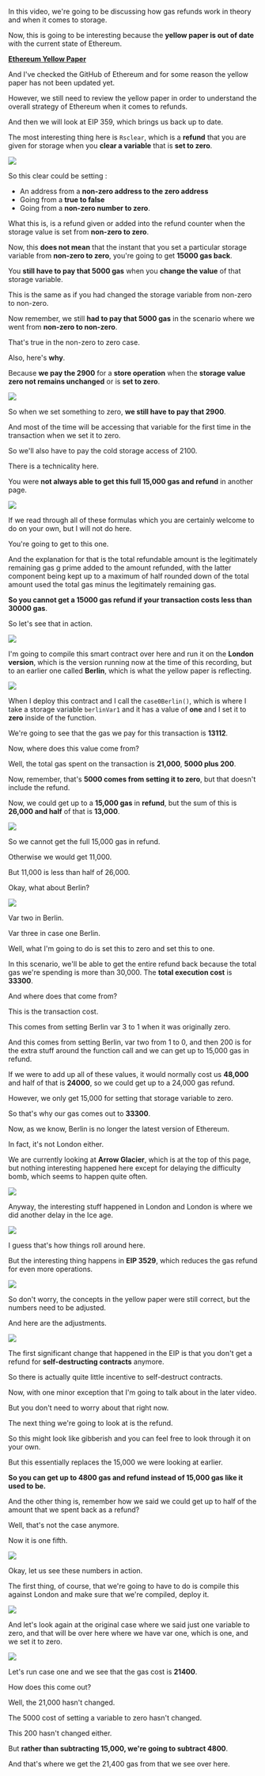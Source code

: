 In this video, we're going to be discussing how gas refunds work in theory and when it comes to storage.

Now, this is going to be interesting because the **yellow paper is out of date** with the current state of Ethereum.

[**Ethereum Yellow Paper**](https://ethereum.github.io/yellowpaper/paper.pdf)

And I've checked the GitHub of Ethereum and for some reason the yellow paper has not been updated yet.

However, we still need to review the yellow paper in order to understand the overall strategy of Ethereum when it comes to refunds.

And then we will look at EIP 359, which brings us back up to date.

The most interesting thing here is `Rsclear`, which is a **refund** that you are given for storage when you **clear a variable** that is **set to zero**.

![](2023-08-17-14-18-57.png)

So this clear could be setting :
- An address from a **non-zero address to the zero address**
- Going from a **true to false**
- Going from a **non-zero number to zero**.

What this is, is a refund given or added into the refund counter when the storage value is set from **non-zero to zero**.

Now, this **does not mean** that the instant that you set a particular storage variable from **non-zero to zero**, you're going to get **15000 gas back**.

You **still have to pay that 5000 gas** when you **change the value** of that storage variable.

This is the same as if you had changed the storage variable from non-zero to non-zero.

Now remember, we still **had to pay that 5000 gas** in the scenario where we went from **non-zero to non-zero**.

That's true in the non-zero to zero case.

Also, here's **why**.

Because **we pay the 2900** for a **store operation** when the **storage value zero not remains unchanged** or is **set to zero**.

![](2023-08-17-14-31-09.png)

So when we set something to zero, **we still have to pay that 2900**.

And most of the time will be accessing that variable for the first time in the transaction when we set it to zero.

So we'll also have to pay the cold storage access of 2100.

There is a technicality here.

You were **not always able to get this full 15,000 gas and refund** in another page.

![](2023-08-17-14-32-59.png)

If we read through all of these formulas which you are certainly welcome to do on your own, but I will not do here.

You're going to get to this one.

And the explanation for that is the total refundable amount is the legitimately remaining gas g prime added to the amount refunded, with the latter component being kept up to a maximum of half rounded down of the total amount used the total gas minus the legitimately remaining gas.

**So you cannot get a 15000 gas refund if your transaction costs less than 30000 gas**.

So let's see that in action.

![](2023-08-17-14-35-13.png)

I'm going to compile this smart contract over here and run it on the **London version**, which is the version running now at the time of this recording, but to an earlier one called **Berlin**, which is what the yellow paper is reflecting.

![](2023-08-17-14-35-49.png)


When I deploy this contract and I call the `case0Berlin()`, which is where I take a storage variable `berlinVar1` and it has a value of **one** and I set it to **zero** inside of the function.

We're going to see that the gas we pay for this transaction is **13112**.

Now, where does this value come from?

Well, the total gas spent on the transaction is **21,000**, **5000 plus 200**.

Now, remember, that's **5000 comes from setting it to zero**, but that doesn't include the refund.

Now, we could get up to a **15,000 gas** in **refund**, but the sum of this is **26,000 and half** of that is **13,000**.

![](2023-08-17-14-40-56.png)

So we cannot get the full 15,000 gas in refund.

Otherwise we would get 11,000.

But 11,000 is less than half of 26,000.

Okay, what about Berlin?

![](2023-08-17-14-44-05.png)

Var two in Berlin.

Var three in case one Berlin.

Well, what I'm going to do is set this to zero and set this to one.

In this scenario, we'll be able to get the entire refund back because the total gas we're spending is more than 30,000.  The **total execution cost** is **33300**.

And where does that come from?

This is the transaction cost.

This comes from setting Berlin var 3 to 1 when it was originally zero.

And this comes from setting Berlin, var two from 1 to 0, and then 200 is for the extra stuff around the function call and we can get up to 15,000 gas in refund.

If we were to add up all of these values, it would normally cost us **48,000** and half of that is **24000**, so we could get up to a 24,000 gas refund.

However, we only get 15,000 for setting that storage variable to zero.

So that's why our gas comes out to **33300**.


Now, as we know, Berlin is no longer the latest version of Ethereum.

In fact, it's not London either.

We are currently looking at **Arrow Glacier**, which is at the top of this page, but nothing interesting happened here except for delaying the difficulty bomb, which seems to happen quite often.

![](2023-08-17-14-48-49.png)

Anyway, the interesting stuff happened in London and London is where we did another delay in the Ice age.

![](2023-08-17-14-49-56.png)

I guess that's how things roll around here.

But the interesting thing happens in **EIP 3529**, which reduces the gas refund for even more operations.

![](2023-08-17-14-50-46.png)

So don't worry, the concepts in the yellow paper were still correct, but the numbers need to be adjusted.

And here are the adjustments.

![](2023-08-17-14-53-24.png)

The first significant change that happened in the EIP is that you don't get a refund for **self-destructing contracts** anymore.

So there is actually quite little incentive to self-destruct contracts.

Now, with one minor exception that I'm going to talk about in the later video.

But you don't need to worry about that right now.

The next thing we're going to look at is the refund.

So this might look like gibberish and you can feel free to look through it on your own.

But this essentially replaces the 15,000 we were looking at earlier.

**So you can get up to 4800 gas and refund instead of 15,000 gas like it used to be.**

And the other thing is, remember how we said we could get up to half of the amount that we spent back as a refund?

Well, that's not the case anymore.

Now it is one fifth.

![](2023-08-17-14-56-20.png)

Okay, let us see these numbers in action.

The first thing, of course, that we're going to have to do is compile this against London and make sure that we're compiled, deploy it.

![](2023-08-17-14-57-38.png)

And let's look again at the original case where we said just one variable to zero, and that will be over here where we have var one, which is one, and we set it to zero.

![](2023-08-17-14-58-48.png)

Let's run case one and we see that the gas cost is **21400**.

How does this come out?

Well, the 21,000 hasn't changed.

The 5000 cost of setting a variable to zero hasn't changed.

This 200 hasn't changed either.

But **rather than subtracting 15,000, we're going to subtract 4800**.

And that's where we get the 21,400 gas from that we see over here.